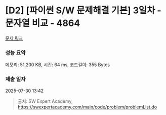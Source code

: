 # [D2] [파이썬 S/W 문제해결 기본] 3일차 - 문자열 비교 - 4864 

[문제 링크](https://swexpertacademy.com/main/code/problem/problemDetail.do?contestProbId=AWTQRytKQJ0DFAVT) 

### 성능 요약

메모리: 51,200 KB, 시간: 64 ms, 코드길이: 355 Bytes

### 제출 일자

2025-07-30 13:42



> 출처: SW Expert Academy, https://swexpertacademy.com/main/code/problem/problemList.do